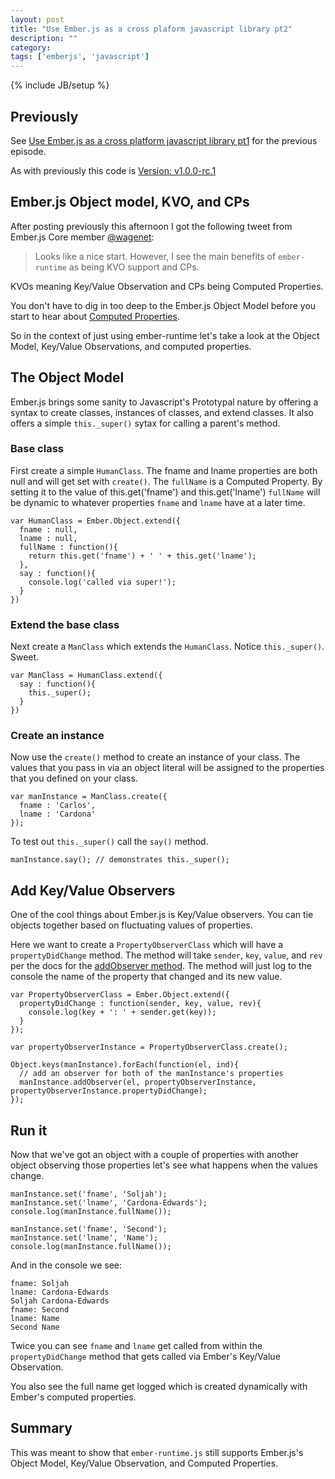 ```yaml
---
layout: post
title: "Use Ember.js as a cross plaform javascript library pt2"
description: ""
category: 
tags: ['emberjs', 'javascript']
---
```

{% include JB/setup %}

## Previously

See [Use Ember.js as a cross platform javascript library pt1](http://cgcardona.github.com/2013/02/18/use-emberjs-as-a-cross-plaform-javascript-library/)
for the previous episode.

As with previously this code is [Version: v1.0.0-rc.1](https://raw.github.com/emberjs/ember.js/release-builds/ember-1.0.0-rc.1.js)

## Ember.js Object model, KVO, and CPs

After posting previously this afternoon I got the following tweet from Ember.js
Core member [@wagenet](https://twitter.com/wagenet/status/303660277797376000):

> Looks like a nice start. However, I see the main benefits of
> `ember-runtime` as being KVO support and CPs.

KVOs meaning Key/Value Observation and CPs being Computed Properties.

You don't have to dig in too deep to the Ember.js Object Model before you start
to hear about [Computed Properties](http://emberjs.com/guides/object-model/computed-properties/).

So in the context of just using ember-runtime let's take a look at the Object
Model, Key/Value Observations, and computed properties.

## The Object Model

Ember.js brings some sanity to Javascript's Prototypal nature by offering a
syntax to create classes, instances of classes, and extend classes. It also
offers a simple `this._super()` sytax for calling a parent's method.

### Base class

First create a simple `HumanClass`. The fname and lname properties are both null
and will get set with `create()`. The `fullName` is a Computed Property. By
setting it to the value of this.get('fname') and this.get('lname') `fullName` will
be dynamic to whatever properties `fname` and `lname` have at a later time.

    var HumanClass = Ember.Object.extend({
      fname : null,
      lname : null,
      fullName : function(){
        return this.get('fname') + ' ' + this.get('lname');
      },
      say : function(){
        console.log('called via super!');
      }
    })

### Extend the base class

Next create a `ManClass` which extends the `HumanClass`. Notice `this._super()`.  Sweet.
    
    var ManClass = HumanClass.extend({
      say : function(){
        this._super();
      }
    })

### Create an instance

Now use the `create()` method to create an instance of your class. The values
that you pass in via an object literal will be assigned to the properties that
you defined on your class.

    var manInstance = ManClass.create({
      fname : 'Carlos', 
      lname : 'Cardona' 
    });

To test out `this._super()` call the `say()` method.

    manInstance.say(); // demonstrates this._super();

## Add Key/Value Observers

One of the cool things about Ember.js is Key/Value observers. You can tie
objects together based on fluctuating values of properties.

Here we want to create a `PropertyObserverClass` which will have a `propertyDidChange` method. The method will take `sender`, `key`, `value`, and
`rev` per the docs for the [addObserver
method](http://emberjs.com/api/classes/Ember.Object.html#method_addObserver).
The method will just log to the console the name of the property that changed
and its new value.

    var PropertyObserverClass = Ember.Object.extend({
      propertyDidChange : function(sender, key, value, rev){
        console.log(key + ': ' + sender.get(key));
      }
    });

    var propertyObserverInstance = PropertyObserverClass.create();

    Object.keys(manInstance).forEach(function(el, ind){
      // add an observer for both of the manInstance's properties
      manInstance.addObserver(el, propertyObserverInstance, propertyObserverInstance.propertyDidChange);
    });

## Run it

Now that we've got an object with a couple of properties with another object
observing those properties let's see what happens when the values change.

    manInstance.set('fname', 'Soljah');
    manInstance.set('lname', 'Cardona-Edwards');
    console.log(manInstance.fullName());

    manInstance.set('fname', 'Second');
    manInstance.set('lname', 'Name');
    console.log(manInstance.fullName());

And in the console we see:

    fname: Soljah 
    lname: Cardona-Edwards 
    Soljah Cardona-Edwards 
    fname: Second 
    lname: Name 
    Second Name 

Twice you can see `fname` and `lname` get called from within the
`propertyDidChange` method that gets called via Ember's Key/Value Observation.

You also see the full name get logged which is created dynamically with Ember's
computed properties.

## Summary

This was meant to show that `ember-runtime.js` still supports Ember.js's Object
Model, Key/Value Observation, and Computed Properties. 
